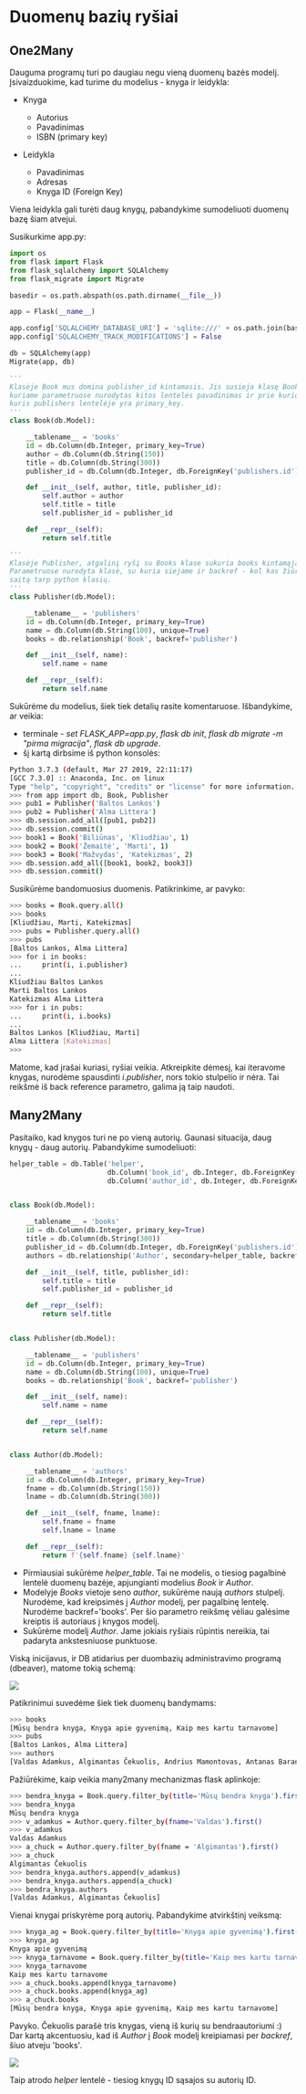 # Duomenų bazių ryšiai

## One2Many

Dauguma programų turi po daugiau negu vieną duomenų bazės modelį. 
Įsivaizduokime, kad turime du modelius - knyga ir leidykla:

* Knyga
  * Autorius
  * Pavadinimas
  * ISBN (primary key)

* Leidykla
  * Pavadinimas
  * Adresas
  * Knyga ID (Foreign Key)
  
Viena leidykla gali turėti daug knygų, pabandykime sumodeliuoti duomenų bazę šiam atvejui.

Susikurkime app.py:
```python
import os
from flask import Flask
from flask_sqlalchemy import SQLAlchemy
from flask_migrate import Migrate

basedir = os.path.abspath(os.path.dirname(__file__))

app = Flask(__name__)

app.config['SQLALCHEMY_DATABASE_URI'] = 'sqlite:///' + os.path.join(basedir, 'data.sqlite')
app.config['SQLALCHEMY_TRACK_MODIFICATIONS'] = False

db = SQLAlchemy(app)
Migrate(app, db)

'''
Klasėje Book mus domina publisher_id kintamasis. Jis susieja klasę Book su klase Publisher per ForeignKey, 
kuriame parametruose nurodytas kitos lentelės pavadinimas ir prie kurio lauko rišame, t.y. prie id, 
kuris publishers lentelėje yra primary_key. 
'''
class Book(db.Model):

    __tablename__ = 'books'
    id = db.Column(db.Integer, primary_key=True)
    author = db.Column(db.String(150))
    title = db.Column(db.String(300))
    publisher_id = db.Column(db.Integer, db.ForeignKey('publishers.id'))

    def __init__(self, author, title, publisher_id):
        self.author = author
        self.title = title
        self.publisher_id = publisher_id

    def __repr__(self):
        return self.title

'''
Klasėje Publisher, atgalinį ryšį su Books klase sukuria books kintamąjam priskirta eilutė. 
Parametruose nurodyta klasė, su kuria siejame ir backref - kol kas žiūrėkite, kaip į papildomą 
saitą tarp python klasių. 
'''
class Publisher(db.Model):

    __tablename__ = 'publishers'
    id = db.Column(db.Integer, primary_key=True)
    name = db.Column(db.String(100), unique=True)
    books = db.relationship('Book', backref='publisher')

    def __init__(self, name):
        self.name = name

    def __repr__(self):
        return self.name
```

Sukūrėme du modelius, šiek tiek detalių rasite komentaruose. Išbandykime, ar veikia:

* terminale - *set FLASK_APP=app.py*, *flask db init*, *flask db migrate -m "pirma migracija"*, *flask db upgrade*.
* šį kartą dirbsime iš python konsolės:
```bash
Python 3.7.3 (default, Mar 27 2019, 22:11:17) 
[GCC 7.3.0] :: Anaconda, Inc. on linux
Type "help", "copyright", "credits" or "license" for more information.
>>> from app import db, Book, Publisher
>>> pub1 = Publisher('Baltos Lankos')
>>> pub2 = Publisher('Alma Littera')
>>> db.session.add_all([pub1, pub2])
>>> db.session.commit()
>>> book1 = Book('Biliūnas', 'Kliudžiau', 1)
>>> book2 = Book('Žemaitė', 'Marti', 1)
>>> book3 = Book('Mažvydas', 'Katekizmas', 2)
>>> db.session.add_all([book1, book2, book3])
>>> db.session.commit()
```

Susikūrėme bandomuosius duomenis. Patikrinkime, ar pavyko:

```bash
>>> books = Book.query.all()
>>> books
[Kliudžiau, Marti, Katekizmas]
>>> pubs = Publisher.query.all()
>>> pubs
[Baltos Lankos, Alma Littera]
>>> for i in books:
...     print(i, i.publisher)
... 
Kliudžiau Baltos Lankos
Marti Baltos Lankos
Katekizmas Alma Littera
>>> for i in pubs:
...     print(i, i.books)
... 
Baltos Lankos [Kliudžiau, Marti]
Alma Littera [Katekizmas]
>>> 
```

Matome, kad įrašai kuriasi, ryšiai veikia. Atkreipkite dėmesį, kai iteravome knygas, nurodėme spausdinti *i.publisher*, 
nors tokio stulpelio ir nėra. Tai reikšmė iš back reference parametro, galima ją taip naudoti.

## Many2Many

Pasitaiko, kad knygos turi ne po vieną autorių. Gaunasi situacija, daug knygų - daug autorių. 
Pabandykime sumodeliuoti:

```python
helper_table = db.Table('helper',
                        db.Column('book_id', db.Integer, db.ForeignKey('books.id')),
                        db.Column('author_id', db.Integer, db.ForeignKey('authors.id')))


class Book(db.Model):

    __tablename__ = 'books'
    id = db.Column(db.Integer, primary_key=True)
    title = db.Column(db.String(300))
    publisher_id = db.Column(db.Integer, db.ForeignKey('publishers.id'))
    authors = db.relationship('Author', secondary=helper_table, backref='books')

    def __init__(self, title, publisher_id):
        self.title = title
        self.publisher_id = publisher_id

    def __repr__(self):
        return self.title


class Publisher(db.Model):

    __tablename__ = 'publishers'
    id = db.Column(db.Integer, primary_key=True)
    name = db.Column(db.String(100), unique=True)
    books = db.relationship('Book', backref='publisher')

    def __init__(self, name):
        self.name = name

    def __repr__(self):
        return self.name


class Author(db.Model):

    __tablename__ = 'authors'
    id = db.Column(db.Integer, primary_key=True)
    fname = db.Column(db.String(150))
    lname = db.Column(db.String(300))

    def __init__(self, fname, lname):
        self.fname = fname
        self.lname = lname

    def __repr__(self):
        return f'{self.fname} {self.lname}'
```

* Pirmiausiai sukūrėme *helper_table*. Tai ne modelis, o tiesiog 
pagalbinė lentelė duomenų bazėje, apjungianti modelius *Book* ir *Author*.
* Modelyje *Books* vietoje seno *author*, sukūrėme naują *authors* stulpelį. Nurodėme, kad kreipsimės į *Author* modelį, 
per pagalbinę lentelę. Nurodėme backref='books'. Per šio parametro reikšmę vėliau galėsime kreiptis iš autoriaus į knygos modelį.
* Sukūrėme modelį *Author*. Jame jokiais ryšiais rūpintis nereikia, tai padaryta ankstesniuose punktuose.

Viską inicijavus, ir DB atidarius per duombazių administravimo programą (dbeaver), matome tokią schemą:

![](schema.png)

Patikrinimui suvedėme šiek tiek duomenų bandymams:
```bash
>>> books
[Mūsų bendra knyga, Knyga apie gyvenimą, Kaip mes kartu tarnavome]
>>> pubs
[Baltos Lankos, Alma Littera]
>>> authors
[Valdas Adamkus, Algimantas Čekuolis, Andrius Mamontovas, Antanas Baranauskas]
``` 

Pažiūrėkime, kaip veikia many2many mechanizmas flask aplinkoje:

```bash
>>> bendra_knyga = Book.query.filter_by(title='Mūsų bendra knyga').first()
>>> bendra_knyga
Mūsų bendra knyga
>>> v_adamkus = Author.query.filter_by(fname='Valdas').first()
>>> v_adamkus
Valdas Adamkus
>>> a_chuck = Author.query.filter_by(fname = 'Algimantas').first()
>>> a_chuck
Algimantas Čekuolis
>>> bendra_knyga.authors.append(v_adamkus)
>>> bendra_knyga.authors.append(a_chuck)
>>> bendra_knyga.authors
[Valdas Adamkus, Algimantas Čekuolis]
```
Vienai knygai priskyrėme porą autorių.
Pabandykime atvirkštinį veiksmą:

```bash
>>> knyga_ag = Book.query.filter_by(title='Knyga apie gyvenimą').first()
>>> knyga_ag
Knyga apie gyvenimą
>>> knyga_tarnavome = Book.query.filter_by(title='Kaip mes kartu tarnavome').first()
>>> knyga_tarnavome
Kaip mes kartu tarnavome
>>> a_chuck.books.append(knyga_tarnavome)
>>> a_chuck.books.append(knyga_ag)
>>> a_chuck.books
[Mūsų bendra knyga, Knyga apie gyvenimą, Kaip mes kartu tarnavome]
```

Pavyko. Čekuolis parašė tris knygas, vieną iš kurių su bendraautoriumi :) 
Dar kartą akcentuosiu, kad iš *Author* į *Book* modelį kreipiamasi per *backref*, 
šiuo atveju 'books'.

![](helper.png)

Taip atrodo *helper* lentelė - tiesiog knygų ID sąsajos su autorių ID.

